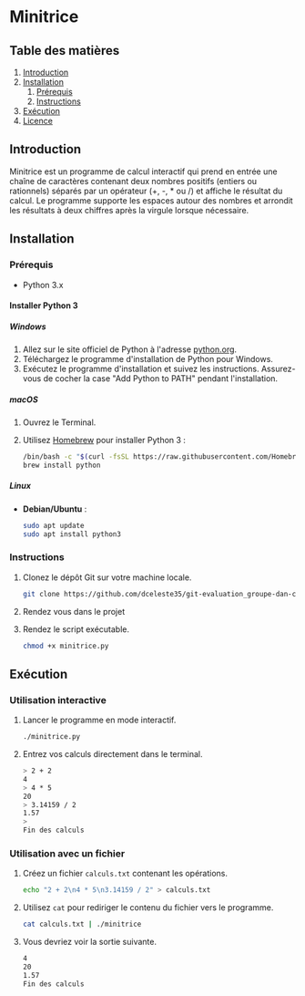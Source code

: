 # Minitrice

## Table des matières

1. [Introduction](#introduction)
2. [Installation](#installation)
   1. [Prérequis](#prérequis)
   2. [Instructions](#instructions)
3. [Exécution](#exécution)
4. [Licence](#licence)

## Introduction

Minitrice est un programme de calcul interactif qui prend en entrée une chaîne de caractères contenant deux nombres positifs (entiers ou rationnels) séparés par un opérateur (+, -, * ou /) et affiche le résultat du calcul. Le programme supporte les espaces autour des nombres et arrondit les résultats à deux chiffres après la virgule lorsque nécessaire.

## Installation

### Prérequis

- Python 3.x

#### Installer Python 3

##### Windows

1. Allez sur le site officiel de Python à l'adresse [python.org](https://www.python.org/).
2. Téléchargez le programme d'installation de Python pour Windows.
3. Exécutez le programme d'installation et suivez les instructions. Assurez-vous de cocher la case "Add Python to PATH" pendant l'installation.

##### macOS

1. Ouvrez le Terminal.
2. Utilisez [Homebrew](https://brew.sh/) pour installer Python 3 :

    ```sh
    /bin/bash -c "$(curl -fsSL https://raw.githubusercontent.com/Homebrew/install/HEAD/install.sh)"
    brew install python
    ```

##### Linux

- **Debian/Ubuntu** :

    ```sh
    sudo apt update
    sudo apt install python3
    ```

### Instructions

1. Clonez le dépôt Git sur votre machine locale.

    ```sh
    git clone https://github.com/dceleste35/git-evaluation_groupe-dan-celeste/tree/v1.2
    ```

2. Rendez vous dans le projet

3. Rendez le script exécutable.

    ```sh
    chmod +x minitrice.py
    ```

## Exécution

### Utilisation interactive

1. Lancer le programme en mode interactif.

    ```sh
    ./minitrice.py
    ```

2. Entrez vos calculs directement dans le terminal.

    ```sh
    > 2 + 2
    4
    > 4 * 5
    20
    > 3.14159 / 2
    1.57
    >
    Fin des calculs
    ```

### Utilisation avec un fichier

1. Créez un fichier `calculs.txt` contenant les opérations.

    ```sh
    echo "2 + 2\n4 * 5\n3.14159 / 2" > calculs.txt
    ```

2. Utilisez `cat` pour rediriger le contenu du fichier vers le programme.

    ```sh
    cat calculs.txt | ./minitrice
    ```

3. Vous devriez voir la sortie suivante.

    ```sh
    4
    20
    1.57
    Fin des calculs
    ```
